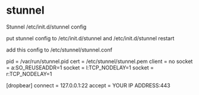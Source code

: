 # stunnel
Stunnel /etc/init.d/stunnel config

put stunnel config to /etc/init.d/stunnel 
and /etc/init.d/stunnel restart

add this config to /etc/stunnel/stunnel.conf

pid = /var/run/stunnel.pid
cert = /etc/stunnel/stunnel.pem
client = no
socket = a:SO_REUSEADDR=1
socket = l:TCP_NODELAY=1
socket = r:TCP_NODELAY=1

[dropbear]
connect = 127.0.0.1:22
accept = YOUR IP ADDRESS:443
